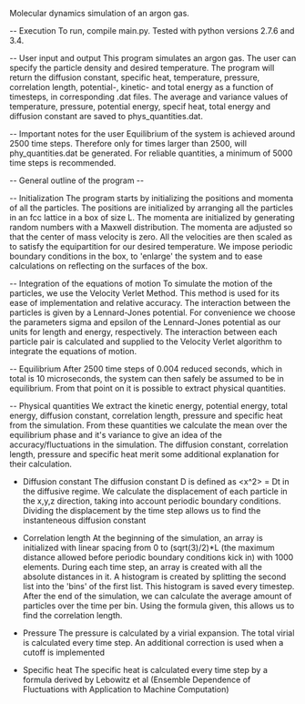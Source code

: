 Molecular dynamics simulation of an argon gas.

-- Execution
To run, compile main.py. Tested with python versions 2.7.6 and 3.4. 

-- User input and output
This program simulates an argon gas. The user can specify the particle density and desired temperature. The program will return the diffusion constant, specific heat, temperature, pressure, correlation length, potential-, kinetic- and total energy as a function of timesteps, in corresponding .dat files. The average and variance values of temperature, pressure, potential energy, specif heat, total energy and diffusion constant are saved to phys_quantities.dat.

-- Important notes for the user
Equilibrium of the system is achieved around 2500 time steps. Therefore only for times larger than 2500, will phy_quantities.dat be generated. For reliable quantities, a minimum of 5000 time steps is recommended.

-- General outline of the program -- 

-- Initialization
The program starts by initializing the positions and momenta of all the particles. The positions are initialized by arranging all the particles in an fcc lattice in a box of size L. The momenta are initialized by generating random numbers with a Maxwell distribution. The momenta are adjusted so that the center of mass velocity is zero. All the velocities are then scaled as to satisfy the equipartition for our desired temperature. We impose periodic boundary conditions in the box, to 'enlarge' the system and to ease calculations on reflecting on the surfaces of the box.

-- Integration of the equations of motion
To simulate the motion of the particles, we use the Velocity Verlet Method. This method is used for its ease of implementation and relative accuracy. The interaction between the particles is given by a Lennard-Jones potential. For convenience we choose the parameters sigma and epsilon of the Lennard-Jones potential as our units for length and energy, respectively. The interaction between each particle pair is calculated and supplied to the Velocity Verlet algorithm to integrate the equations of motion.

-- Equilibrium
After 2500 time steps of 0.004 reduced seconds, which in total is 10 microseconds, the system can then safely be assumed to be in equilibrium. From that point on it is possible to extract physical quantities.

-- Physical quantities
We extract the kinetic energy, potential energy, total energy, diffusion constant, correlation length, pressure and specific heat from the simulation. From these quantities we calculate the mean over the equilibrium phase and it's variance to give an idea of the accuracy/fluctuations in the simulation. The diffusion constant, correlation length, pressure and specific heat merit some additional explanation for their calculation.

- Diffusion constant
The diffusion constant D is defined as <x^2> = Dt in the diffusive regime. We calculate the displacement of each particle in the x,y,z direction, taking into account periodic boundary conditions. Dividing the displacement by the time step allows us to find the instanteneous diffusion constant

- Correlation length
At the beginning of the simulation, an array is initialized with linear spacing from 0 to (sqrt(3)/2)*L (the maximum distance allowed before periodic boundary conditions kick in) with 1000 elements. During each time step, an array is created with all the absolute distances in it. A histogram is created by splitting the second list into the 'bins' of the first list. This histogram is saved every timestep. After the end of the simulation, we can calculate the average amount of particles over the time per bin. Using the formula given, this allows us to find the correlation length.

- Pressure
The pressure is calculated by a virial expansion. The total virial is calculated every time step. An additional correction is used when a cutoff is implemented

- Specific heat
The specific heat is calculated every time step by a formula derived by Lebowitz et al (Ensemble Dependence of Fluctuations with Application to Machine Computation)








